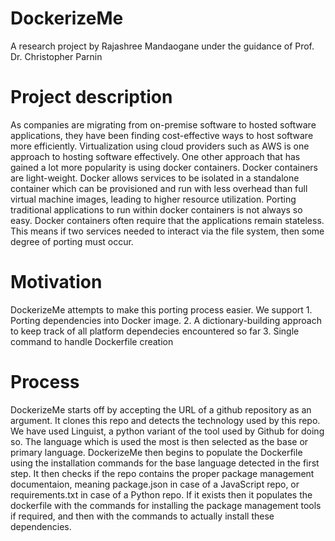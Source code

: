 <h1> DockerizeMe </h1>
A research project by Rajashree Mandaogane under the guidance of Prof. Dr. Christopher Parnin

<h1> Project description </h1>
As companies are migrating from on-premise software to hosted software applications, they have been finding cost-effective ways to host software more efficiently.
Virtualization using cloud providers such as AWS is one approach to hosting software effectively. One other approach that has gained a lot more popularity is using docker containers. Docker containers are light-weight. Docker allows services to be isolated in a standalone container which can be provisioned and run with less overhead than full virtual machine images, leading to higher resource utilization. Porting traditional applications to run within docker containers is not always so easy. Docker containers often require that the applications remain stateless. This means if two services needed to interact via the file system, then some degree of porting must occur.

<h1> Motivation </h1>
DockerizeMe attempts to make this porting process easier. We support
1. Porting dependencies into Docker image.
2. A dictionary-building approach to keep track of all platform dependecies encountered so far
3. Single command to handle Dockerfile creation

<h1> Process </h1>
DockerizeMe starts off by accepting the URL of a github repository as an argument. It clones this repo and detects the technology used by this repo. We have used Linguist, a python variant of the tool used by Github for doing so. The language which is used the most is then selected as the base or primary language. 
DockerizeMe then begins to populate the Dockerfile using the installation commands for the base language detected in the first step. It then checks if the repo contains the proper package management documentaion, meaning package.json in case of a JavaScript repo, or requirements.txt in case of a Python repo. If it exists then it populates the dockerfile with the commands for installing the package management tools if required, and then with the commands to actually install these dependencies.
